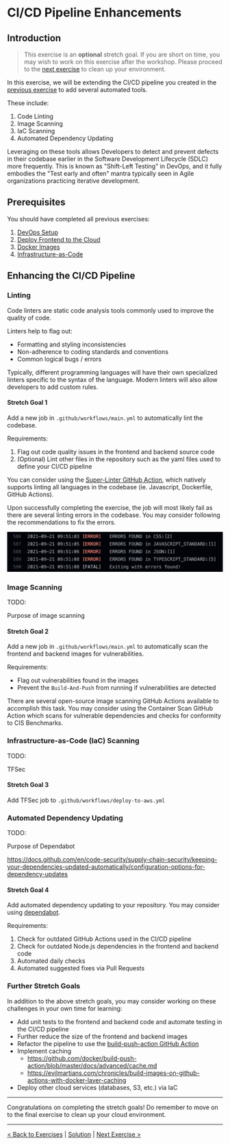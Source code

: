 # CI/CD Pipeline Enhancements

## Introduction

> This exercise is an **optional** stretch goal. If you are short on time, you may wish to work on this exercise after the workshop. Please proceed to the [next exercise](./25-CleanUp.md) to clean up your environment.

In this exercise, we will be extending the CI/CD pipeline you created in the [previous exercise](./22-Docker-Image.md) to add several automated tools.

These include:

1. Code Linting
2. Image Scanning
3. IaC Scanning
4. Automated Dependency Updating

Leveraging on these tools allows Developers to detect and prevent defects in their codebase earlier in the Software Development Lifecycle (SDLC) more frequently. This is known as "Shift-Left Testing" in DevOps, and it fully embodies the "Test early and often" mantra typically seen in Agile organizations practicing iterative development.

## Prerequisites

You should have completed all previous exercises:

1. [DevOps Setup](./20-DevOps.md)
2. [Deploy Frontend to the Cloud](./21-CICD-PartI.md)
3. [Docker Images](./22-Docker-Images.md)
4. [Infrastructure-as-Code](./23-InfrastructureAsCode.md)

## Enhancing the CI/CD Pipeline

### Linting

Code linters are static code analysis tools commonly used to improve the quality of code.

Linters help to flag out:

- Formatting and styling inconsistencies
- Non-adherence to coding standards and conventions
- Common logical bugs / errors

Typically, different programming languages will have their own specialized linters specific to the syntax of the language. Modern linters will also allow developers to add custom rules.

#### Stretch Goal 1

Add a new job in `.github/workflows/main.yml` to automatically lint the codebase.

Requirements:

1. Flag out code quality issues in the frontend and backend source code
2. (Optional) Lint other files in the repository such as the yaml files used to define your CI/CD pipeline

You can consider using the [Super-Linter GitHub Action](https://github.com/github/super-linter), which natively supports linting all languages in the codebase (ie. Javascript, Dockerfile, GitHub Actions).

Upon successfully completing the exercise, the job will most likely fail as there are several linting errors in the codebase. You may consider following the recommendations to fix the errors.

![Lint errors](./images/lint-errors.png)

### Image Scanning

TODO:

Purpose of image scanning

#### Stretch Goal 2

Add a new job in `.github/workflows/main.yml` to automatically scan the frontend and backend images for vulnerabilities.

Requirements:

- Flag out vulnerabilities found in the images
- Prevent the `Build-And-Push` from running if vulnerabilities are detected

There are several open-source image scanning GitHub Actions available to accomplish this task. You may consider using the Container Scan GitHub Action which scans for vulnerable dependencies and checks for conformity to CIS Benchmarks.

### Infrastructure-as-Code (IaC) Scanning

TODO:

TFSec

#### Stretch Goal 3

Add TFSec job to `.github/workflows/deploy-to-aws.yml`

### Automated Dependency Updating

TODO:

Purpose of Dependabot

https://docs.github.com/en/code-security/supply-chain-security/keeping-your-dependencies-updated-automatically/configuration-options-for-dependency-updates

#### Stretch Goal 4

Add automated dependency updating to your repository. You may consider using [dependabot](https://dependabot.com/).

Requirements:

1. Check for outdated GitHub Actions used in the CI/CD pipeline
2. Check for outdated Node.js dependencies in the frontend and backend code
3. Automated daily checks
4. Automated suggested fixes via Pull Requests

### Further Stretch Goals

In addition to the above stretch goals, you may consider working on these challenges in your own time for learning:

- Add unit tests to the frontend and backend code and automate testing in the CI/CD pipeline
- Further reduce the size of the frontend and backend images
- Refactor the pipeline to use the [build-push-action GitHub Action](https://github.com/docker/build-push-action)
- Implement caching
  - https://github.com/docker/build-push-action/blob/master/docs/advanced/cache.md
  - https://evilmartians.com/chronicles/build-images-on-github-actions-with-docker-layer-caching
- Deploy other cloud services (databases, S3, etc.) via IaC

---

Congratulations on completing the stretch goals! Do remember to move on to the final exercise to clean up your cloud environment.

---

[< Back to Exercises](../exercises/README.md) | [Solution](../solutions/34-CICD-PartII.md) | [Next Exercise >](./35-CleanUp.md)
